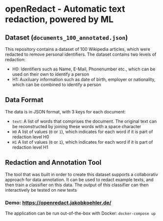 # openRedact - Automatic text redaction, powered by ML

## Dataset (`documents_100_annotated.json`)
This repository contains a dataset of 100 Wikipedia articles, which were redacted to remove personal identifiers. 
The dataset contains two levels of redaction:
- H0: Identifiers such as Name, E-Mail, Phonenumber etc., which can be used on their own to identify a person
- H1: Auxiluary information such as date of birth, employer or nationality, which can be combined to identify a person

## Data Format
The data is in JSON format, with 3 keys for each document:
- `text`: A list of words that comprises the document. The original text can be reconstructed by joining these words with a space character
- `H0` A list of values (`0` or `1`), which indicates for each word if it is part of redaction level H0
- `H1` A list of values (`0` or `1`), which indicates for each word if it is part of redaction level H1

## Redaction and Annotation Tool
The tool that was built in order to create this dataset supports a collaborativ approach for data annotation. 
It can be used to redact example texts, and then train a classifier on this data. 
The output of this classifier can then interactively be tested on new texts
### Demo: https://openredact.jakobkoehler.de/
The application can be run out-of-the-box with Docker: `docker-compose up`

